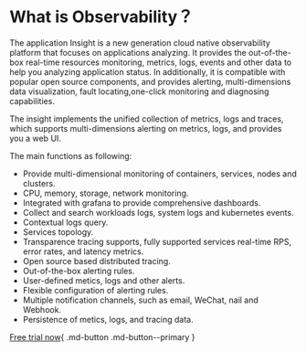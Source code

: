 # What is Observability？

The application Insight is a new generation cloud native observability platform that focuses on applications analyzing. It provides the out-of-the-box real-time resources monitoring, metrics, logs, events and other data to help you analyzing  application status. In additionally, it is compatible with popular open source components, and provides alerting, multi-dimensions data visualization, fault locating,one-click monitoring and diagnosing capabilities.

The insight implements the unified collection of metrics, logs and traces, which supports multi-dimensions alerting on metrics, logs, and provides you a web UI.

The main functions as following:

- Provide multi-dimensional monitoring of containers, services, nodes and clusters.
- CPU, memory, storage, network monitoring.
- Integrated with grafana to provide comprehensive dashboards.
- Collect and search workloads logs, system logs and kubernetes events.
- Contextual logs query.
- Services topology.
- Transparence tracing supports, fully supported services real-time RPS, error rates, and latency metrics.
- Open source based distributed tracing.
- Out-of-the-box alerting rules.
- User-defined metics, logs and other alerts.
- Flexible configuration of alerting rules.
- Multiple notification channels, such as email, WeChat, nail and Webhook.
- Persistence of metics, logs, and tracing data.

[Free trial now](../../dce/license0.md){ .md-button .md-button--primary }

